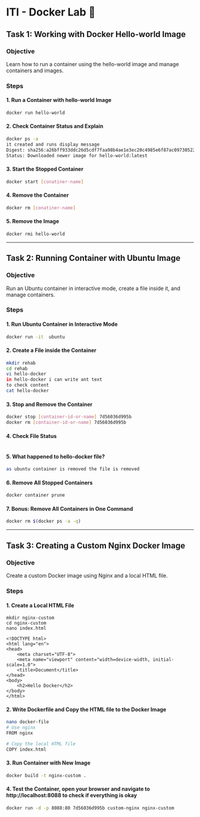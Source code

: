 # ITI - Docker Lab 🐋

## Task 1: Working with Docker Hello-world Image
### Objective
Learn how to run a container using the hello-world image and manage containers and images.

### Steps
#### 1. Run a Container with hello-world Image
```bash
docker run hello-world
```
#### 2. Check Container Status and Explain
```bash
docker ps -a 
it created and runs display message
Digest: sha256:a26bff933ddc26d5cdf7faa98b4ae1e3ec20c4985e6f87ac0973052224d24302
Status: Downloaded newer image for hello-world:latest

```
#### 3. Start the Stopped Container
```bash
docker start [conatiner-name]
```
#### 4. Remove the Container
```bash
docker rm [conatiner-name]
```
#### 5. Remove the Image
```bash
docker rmi hello-world
```
-----------------------------------------

## Task 2: Running Container with Ubuntu Image
### Objective
Run an Ubuntu container in interactive mode, create a file inside it, and manage containers.

### Steps
#### 1. Run Ubuntu Container in Interactive Mode
```bash
docker run -it  ubuntu
```
#### 2. Create a File inside the Container
```bash
mkdir rehab 
cd rehab
vi hello-docker
in hello-docker i can write ant text
to check content
cat hello-docker
```
#### 3. Stop and Remove the Container
```bash
docker stop [container-id-or-name] 7d56036d995b
docker rm [container-id-or-name] 7d56036d995b
```
#### 4. Check File Status
```bash
```
#### 5. What happened to hello-docker file?

```bash
as ubuntu container is removed the file is removed
```
#### 6. Remove All Stopped Containers
```bash
docker container prune
```
#### 7. Bonus: Remove All Containers in One Command
```bash
docker rm $(docker ps -a -q)

```

---
## Task 3: Creating a Custom Nginx Docker Image
### Objective
Create a custom Docker image using Nginx and a local HTML file.

### Steps
#### 1. Create a Local HTML File
```
mkdir nginx-custom
cd nginx-custom
nano index.html

<!DOCTYPE html>
<html lang="en">
<head>
    <meta charset="UTF-8">
    <meta name="viewport" content="width=device-width, initial-scale=1.0">
    <title>Document</title>
</head>
<body>
    <h2>Hello Docker</h2>
</body>
</html>

```
#### 2. Write Dockerfile and Copy the HTML file to the Docker Image
```bash
nano docker-file
# Use nginx
FROM nginx

# Copy the local HTML file
COPY index.html

```
#### 3. Run Container with New Image
```bash
docker build -t nginx-custom .

```

#### 4. Test the Container, open your browser and navigate to http://localhost:8088 to check if everything is okay
```bash
docker run -d -p 8088:80 7d56036d995b custom-nginx nginx-custom

```

